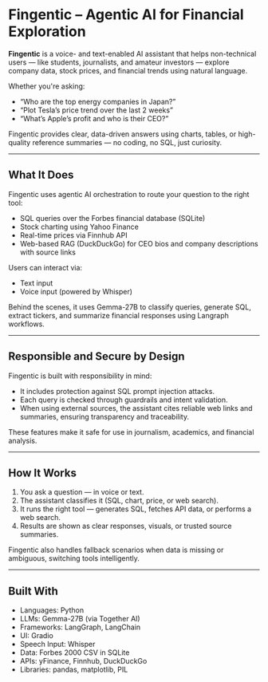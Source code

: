 # Fingentic – Agentic AI for Financial Exploration

**Fingentic** is a voice- and text-enabled AI assistant that helps non-technical users — like students, journalists, and amateur investors — explore company data, stock prices, and financial trends using natural language.

Whether you're asking:
- “Who are the top energy companies in Japan?”
- “Plot Tesla’s price trend over the last 2 weeks”
- “What’s Apple’s profit and who is their CEO?”

Fingentic provides clear, data-driven answers using charts, tables, or high-quality reference summaries — no coding, no SQL, just curiosity.

---

## What It Does

Fingentic uses agentic AI orchestration to route your question to the right tool:
- SQL queries over the Forbes financial database (SQLite)
- Stock charting using Yahoo Finance
- Real-time prices via Finnhub API
- Web-based RAG (DuckDuckGo) for CEO bios and company descriptions with source links

Users can interact via:
- Text input
- Voice input (powered by Whisper)

Behind the scenes, it uses Gemma-27B to classify queries, generate SQL, extract tickers, and summarize financial responses using Langraph workflows.

---

## Responsible and Secure by Design

Fingentic is built with responsibility in mind:
- It includes protection against SQL prompt injection attacks.
- Each query is checked through guardrails and intent validation.
- When using external sources, the assistant cites reliable web links and summaries, ensuring transparency and traceability.

These features make it safe for use in journalism, academics, and financial analysis.

---

## How It Works

1. You ask a question — in voice or text.
2. The assistant classifies it (SQL, chart, price, or web search).
3. It runs the right tool — generates SQL, fetches API data, or performs a web search.
4. Results are shown as clear responses, visuals, or trusted source summaries.

Fingentic also handles fallback scenarios when data is missing or ambiguous, switching tools intelligently.

---

## Built With

- Languages: Python
- LLMs: Gemma-27B (via Together AI)
- Frameworks: LangGraph, LangChain
- UI: Gradio
- Speech Input: Whisper
- Data: Forbes 2000 CSV in SQLite
- APIs: yFinance, Finnhub, DuckDuckGo
- Libraries: pandas, matplotlib, PIL


